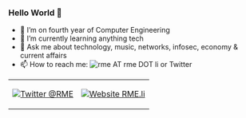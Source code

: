 ### Hello World 👋

- 🔭 I’m on fourth year of Computer Engineering
- 🌱 I’m currently learning anything tech
- 💬 Ask me about technology, music, networks, infosec, economy & current affairs
- 📫 How to reach me: ![rme AT rme DOT li](https://user-images.githubusercontent.com/6007737/87257278-13896300-c49a-11ea-96c6-789f150f9144.png) or Twitter

<table><tr><td valign="top">
  
[![Twitter @RME](https://user-images.githubusercontent.com/6007737/87256809-0d918300-c496-11ea-83d1-352f4e14b5b3.png)](https://twitter.com/rme)

</td><td valign="top">
  
[![Website RME.li](https://user-images.githubusercontent.com/6007737/87257058-fc497600-c497-11ea-8d48-6c357b2ffe2b.png)](https://rme.li)

</td></tr></table>
